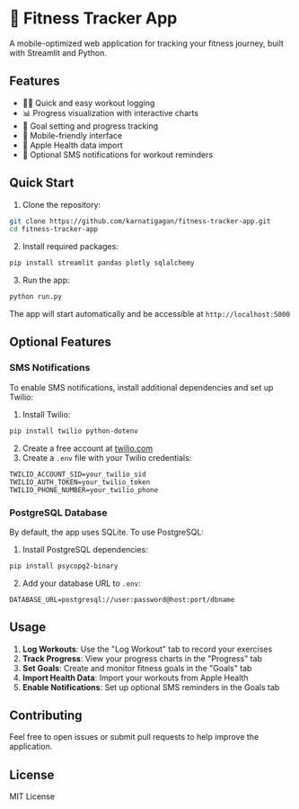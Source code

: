 # 📱 Fitness Tracker App

A mobile-optimized web application for tracking your fitness journey, built with Streamlit and Python.

## Features

- 🏃‍♂️ Quick and easy workout logging
- 📊 Progress visualization with interactive charts
- 🎯 Goal setting and progress tracking
- 📱 Mobile-friendly interface
- 🔄 Apple Health data import
- 📲 Optional SMS notifications for workout reminders

## Quick Start

1. Clone the repository:
```bash
git clone https://github.com/karnatigagan/fitness-tracker-app.git
cd fitness-tracker-app
```

2. Install required packages:
```bash
pip install streamlit pandas plotly sqlalchemy
```

3. Run the app:
```bash
python run.py
```

The app will start automatically and be accessible at `http://localhost:5000`

## Optional Features

### SMS Notifications
To enable SMS notifications, install additional dependencies and set up Twilio:

1. Install Twilio:
```bash
pip install twilio python-dotenv
```

2. Create a free account at [twilio.com](https://www.twilio.com)
3. Create a `.env` file with your Twilio credentials:
```
TWILIO_ACCOUNT_SID=your_twilio_sid
TWILIO_AUTH_TOKEN=your_twilio_token
TWILIO_PHONE_NUMBER=your_twilio_phone
```

### PostgreSQL Database
By default, the app uses SQLite. To use PostgreSQL:

1. Install PostgreSQL dependencies:
```bash
pip install psycopg2-binary
```

2. Add your database URL to `.env`:
```
DATABASE_URL=postgresql://user:password@host:port/dbname
```

## Usage

1. **Log Workouts**: Use the "Log Workout" tab to record your exercises
2. **Track Progress**: View your progress charts in the "Progress" tab
3. **Set Goals**: Create and monitor fitness goals in the "Goals" tab
4. **Import Health Data**: Import your workouts from Apple Health
5. **Enable Notifications**: Set up optional SMS reminders in the Goals tab

## Contributing

Feel free to open issues or submit pull requests to help improve the application.

## License

MIT License